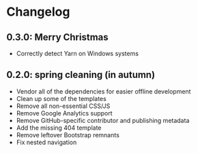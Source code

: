 # Changelog

## 0.3.0: Merry Christmas

* Correctly detect Yarn on Windows systems

## 0.2.0: spring cleaning (in autumn)

* Vendor all of the dependencies for easier offline development
* Clean up some of the templates
* Remove all non-essential CSS/JS
* Remove Google Analytics support
* Remove GitHub-specific contributor and publishing metadata
* Add the missing 404 template
* Remove leftover Bootstrap remnants
* Fix nested navigation
